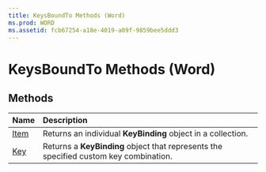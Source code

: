 ```yaml
---
title: KeysBoundTo Methods (Word)
ms.prod: WORD
ms.assetid: fcb67254-a18e-4019-a09f-9859bee5ddd3
---
```



# KeysBoundTo Methods (Word)

## Methods



|**Name**|**Description**|
|:-----|:-----|
|[Item](keysboundto-item-method-word.md)|Returns an individual  **KeyBinding** object in a collection.|
|[Key](keysboundto-key-method-word.md)|Returns a  **KeyBinding** object that represents the specified custom key combination.|

